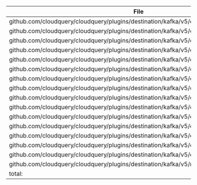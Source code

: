 | File | Function | Coverage |
| --- | --- | --- |
| github.com/cloudquery/cloudquery/plugins/destination/kafka/v5/client/client.go:55: | New | 65.0% |
| github.com/cloudquery/cloudquery/plugins/destination/kafka/v5/client/client.go:116: | Close | 0.0% |
| github.com/cloudquery/cloudquery/plugins/destination/kafka/v5/client/logger.go:10: | NewSaramaLoggerAdapter | 100.0% |
| github.com/cloudquery/cloudquery/plugins/destination/kafka/v5/client/logger.go:16: | Print | 0.0% |
| github.com/cloudquery/cloudquery/plugins/destination/kafka/v5/client/logger.go:20: | Printf | 100.0% |
| github.com/cloudquery/cloudquery/plugins/destination/kafka/v5/client/logger.go:24: | Println | 100.0% |
| github.com/cloudquery/cloudquery/plugins/destination/kafka/v5/client/read.go:17: | Read | 66.7% |
| github.com/cloudquery/cloudquery/plugins/destination/kafka/v5/client/spec/gen/main.go:15: | main | 0.0% |
| github.com/cloudquery/cloudquery/plugins/destination/kafka/v5/client/spec/gen/main.go:29: | currDir | 0.0% |
| github.com/cloudquery/cloudquery/plugins/destination/kafka/v5/client/spec/schema.go:10: | JSONSchemaExtend | 0.0% |
| github.com/cloudquery/cloudquery/plugins/destination/kafka/v5/client/spec/spec.go:57: | SetDefaults | 0.0% |
| github.com/cloudquery/cloudquery/plugins/destination/kafka/v5/client/spec/spec.go:71: | IsEnabled | 0.0% |
| github.com/cloudquery/cloudquery/plugins/destination/kafka/v5/client/spec/spec.go:78: | Validate | 0.0% |
| github.com/cloudquery/cloudquery/plugins/destination/kafka/v5/client/write.go:16: | Write | 67.9% |
| github.com/cloudquery/cloudquery/plugins/destination/kafka/v5/client/write.go:72: | createTopics | 50.0% |
| github.com/cloudquery/cloudquery/plugins/destination/kafka/v5/main.go:14: | main | 0.0% |
| total: | (statements) | 41.8% |
